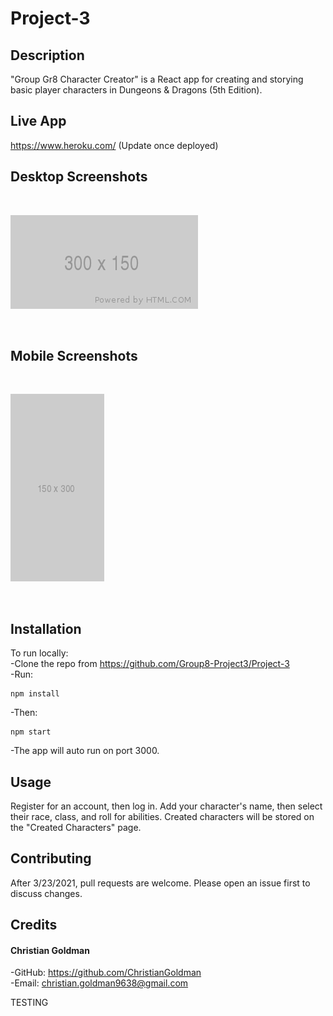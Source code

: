 # Project-3

## Description

"Group Gr8 Character Creator" is a React app for creating and storying basic player characters in Dungeons & Dragons (5th Edition).

## Live App

https://www.heroku.com/ (Update once deployed)

## Desktop Screenshots
<br>

![alt_text](./client/src/assets/images/Desktop.png)

<br>

## Mobile Screenshots
<br>

![alt_text](./client/src/assets/images/Mobile.png)

<br>

## Installation

To run locally: <br>
-Clone the repo from https://github.com/Group8-Project3/Project-3 <br>
-Run:
```
npm install
```
-Then:
```
npm start
```
-The app will auto run on port 3000.

## Usage

Register for an account, then log in. Add your character's name, then select their race, class, and roll for abilities. Created characters will be stored on the "Created Characters" page.

## Contributing

After 3/23/2021, pull requests are welcome. Please open an issue first to discuss changes.

## Credits

#### Christian Goldman
-GitHub: https://github.com/ChristianGoldman <br>
-Email: christian.goldman9638@gmail.com<br>

TESTING